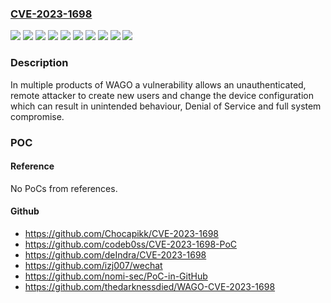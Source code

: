 ### [CVE-2023-1698](https://cve.mitre.org/cgi-bin/cvename.cgi?name=CVE-2023-1698)
![](https://img.shields.io/static/v1?label=Product&message=Compact%20Controller%20CC100&color=blue)
![](https://img.shields.io/static/v1?label=Product&message=Edge%20Controller&color=blue)
![](https://img.shields.io/static/v1?label=Product&message=PFC100&color=blue)
![](https://img.shields.io/static/v1?label=Product&message=PFC200&color=blue)
![](https://img.shields.io/static/v1?label=Product&message=Touch%20Panel%20600%20Advanced%20Line&color=blue)
![](https://img.shields.io/static/v1?label=Product&message=Touch%20Panel%20600%20Marine%20Line&color=blue)
![](https://img.shields.io/static/v1?label=Product&message=Touch%20Panel%20600%20Standard%20Line&color=blue)
![](https://img.shields.io/static/v1?label=Version&message=%3D%20FW22%20&color=brighgreen)
![](https://img.shields.io/static/v1?label=Version&message=FW20%3C%3D%20FW22%20&color=brighgreen)
![](https://img.shields.io/static/v1?label=Vulnerability&message=CWE-78%20Improper%20Neutralization%20of%20Special%20Elements%20used%20in%20an%20OS%20Command%20('OS%20Command%20Injection')&color=brighgreen)

### Description

In multiple products of WAGO a vulnerability allows an unauthenticated, remote attacker to create new users and change the device configuration which can result in unintended behaviour, Denial of Service and full system compromise.

### POC

#### Reference
No PoCs from references.

#### Github
- https://github.com/Chocapikk/CVE-2023-1698
- https://github.com/codeb0ss/CVE-2023-1698-PoC
- https://github.com/deIndra/CVE-2023-1698
- https://github.com/izj007/wechat
- https://github.com/nomi-sec/PoC-in-GitHub
- https://github.com/thedarknessdied/WAGO-CVE-2023-1698

